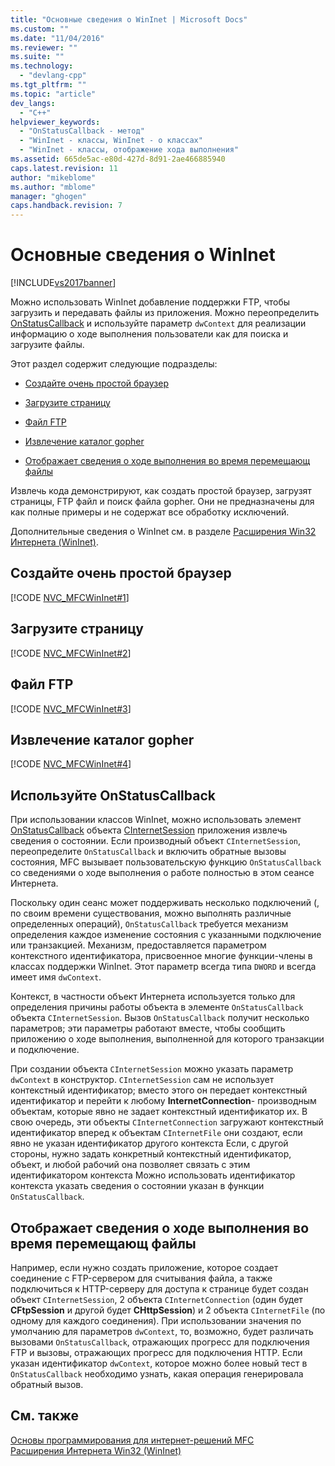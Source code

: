 ```yaml
---
title: "Основные сведения о WinInet | Microsoft Docs"
ms.custom: ""
ms.date: "11/04/2016"
ms.reviewer: ""
ms.suite: ""
ms.technology: 
  - "devlang-cpp"
ms.tgt_pltfrm: ""
ms.topic: "article"
dev_langs: 
  - "C++"
helpviewer_keywords: 
  - "OnStatusCallback - метод"
  - "WinInet - классы, WinInet - о классах"
  - "WinInet - классы, отображение хода выполнения"
ms.assetid: 665de5ac-e80d-427d-8d91-2ae466885940
caps.latest.revision: 11
author: "mikeblome"
ms.author: "mblome"
manager: "ghogen"
caps.handback.revision: 7
---
```

# Основные сведения о WinInet
[!INCLUDE[vs2017banner](../assembler/inline/includes/vs2017banner.md)]

Можно использовать WinInet добавление поддержки FTP, чтобы загрузить и передавать файлы из приложения.  Можно переопределить [OnStatusCallback](../Topic/CInternetSession::OnStatusCallback.md) и используйте параметр `dwContext` для реализации информацию о ходе выполнения пользователи как для поиска и загрузите файлы.  
  
 Этот раздел содержит следующие подразделы:  
  
-   [Создайте очень простой браузер](#_core_create_a_very_simple_browser)  
  
-   [Загрузите страницу](#_core_download_a_web_page)  
  
-   [Файл FTP](#_core_ftp_a_file)  
  
-   [Извлечение каталог gopher](#_core_retrieve_a_gopher_directory)  
  
-   [Отображает сведения о ходе выполнения во время перемещающ файлы](#_core_display_progress_information_while_transferring_files)  
  
 Извлечь кода демонстрируют, как создать простой браузер, загрузят страницы, FTP файл и поиск файла gopher.  Они не предназначены для как полные примеры и не содержат все обработку исключений.  
  
 Дополнительные сведения о WinInet см. в разделе [Расширения Win32 Интернета \(WinInet\)](../mfc/win32-internet-extensions-wininet.md).  
  
##  <a name="_core_create_a_very_simple_browser"></a> Создайте очень простой браузер  
 [!CODE [NVC_MFCWinInet#1](../CodeSnippet/VS_Snippets_Cpp/NVC_MFCWinInet#1)]  
  
##  <a name="_core_download_a_web_page"></a> Загрузите страницу  
 [!CODE [NVC_MFCWinInet#2](../CodeSnippet/VS_Snippets_Cpp/NVC_MFCWinInet#2)]  
  
##  <a name="_core_ftp_a_file"></a> Файл FTP  
 [!CODE [NVC_MFCWinInet#3](../CodeSnippet/VS_Snippets_Cpp/NVC_MFCWinInet#3)]  
  
##  <a name="_core_retrieve_a_gopher_directory"></a> Извлечение каталог gopher  
 [!CODE [NVC_MFCWinInet#4](../CodeSnippet/VS_Snippets_Cpp/NVC_MFCWinInet#4)]  
  
## Используйте OnStatusCallback  
 При использовании классов WinInet, можно использовать элемент [OnStatusCallback](../Topic/CInternetSession::OnStatusCallback.md) объекта [CInternetSession](../Topic/CInternetSession%20Class.md) приложения извлечь сведения о состоянии.  Если производный объект `CInternetSession`, переопределите `OnStatusCallback` и включить обратные вызовы состояния, MFC вызывает пользовательскую функцию `OnStatusCallback` со сведениями о ходе выполнения о работе полностью в этом сеансе Интернета.  
  
 Поскольку один сеанс может поддерживать несколько подключений \(, по своим времени существования, можно выполнять различные определенных операций\), `OnStatusCallback` требуется механизм определения каждое изменение состояния с указанными подключение или транзакцией.  Механизм, предоставляется параметром контекстного идентификатора, присвоенное многие функции\-члены в классах поддержки WinInet.  Этот параметр всегда типа `DWORD` и всегда имеет имя `dwContext`.  
  
 Контекст, в частности объект Интернета используется только для определения причины работы объекта в элементе `OnStatusCallback` объекта `CInternetSession`.  Вызов `OnStatusCallback` получит несколько параметров; эти параметры работают вместе, чтобы сообщить приложению о ходе выполнения, выполненной для которого транзакции и подключение.  
  
 При создании объекта `CInternetSession` можно указать параметр `dwContext` в конструктор.  `CInternetSession` сам не использует контекстный идентификатор; вместо этого он передает контекстный идентификатор и перейти к любому **InternetConnection**\- производным объектам, которые явно не задает контекстный идентификатор их.  В свою очередь, эти объекты `CInternetConnection` загружают контекстный идентификатор вперед к объектам `CInternetFile` они создают, если явно не указан идентификатор другого контекста  Если, с другой стороны, нужно задать конкретный контекстный идентификатор, объект, и любой рабочий она позволяет связать с этим идентификатором контекста  Можно использовать идентификатор контекста указать сведения о состоянии указан в функции `OnStatusCallback`.  
  
##  <a name="_core_display_progress_information_while_transferring_files"></a> Отображает сведения о ходе выполнения во время перемещающ файлы  
 Например, если нужно создать приложение, которое создает соединение с FTP\-сервером для считывания файла, а также подключиться к HTTP\-серверу для доступа к странице будет создан объект `CInternetSession`, 2 объекта `CInternetConnection` \(один будет **CFtpSession** и другой будет **CHttpSession**\) и 2 объекта `CInternetFile` \(по одному для каждого соединения\).  При использовании значения по умолчанию для параметров `dwContext`, то, возможно, будет различать вызовами `OnStatusCallback`, отражающих прогресс для подключения FTP и вызовы, отражающих прогресс для подключения HTTP.  Если указан идентификатор `dwContext`, которое можно более новый тест в `OnStatusCallback` необходимо узнать, какая операция генерировала обратный вызов.  
  
## См. также  
 [Основы программирования для интернет\-решений MFC](../mfc/mfc-internet-programming-basics.md)   
 [Расширения Интернета Win32 \(WinInet\)](../mfc/win32-internet-extensions-wininet.md)